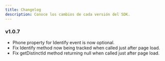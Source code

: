 ```yaml
---
title: Changelog
description: Conoce los cambios de cada versión del SDK.
---
```


### v1.0.7

- Phone property for Identify event is now optional.
- Fix Identify method now being tracked when called just after page load.
- Fix getDistinctId method returning null when called just after page load.
